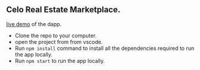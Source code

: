 ## Celo Real Estate Marketplace.

[live demo](https://zingy-pony-603f0a.netlify.app/) of the dapp.

- Clone the repo to your computer.
- open the project from from vscode.
- Run `npm install` command to install all the dependencies required to run the app locally.
- Run `npm start` to run the app locally.
